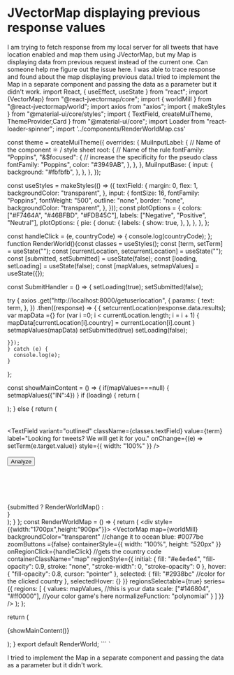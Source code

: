 
# JVectorMap displaying previous response values

I am trying to fetch response from my local server for all tweets that have location enabled and map them using JVectorMap, but my Map is displaying data from previous request instead of the current one. Can someone help me figure out the issue here.
I was able to trace response and found about the map displaying previous data.I tried to implement the Map in a separate component and passing the data as a parameter but it didn't work.
import React, { useEffect, useState } from "react";
import {VectorMap} from "@react-jvectormap/core";
import { worldMill } from "@react-jvectormap/world";
import axios from "axios";
import { makeStyles } from "@material-ui/core/styles";
import { TextField, createMuiTheme, ThemeProvider,Card } from "@material-ui/core";
import Loader from "react-loader-spinner";
import '../components/RenderWorldMap.css'

const theme = createMuiTheme({
  overrides: {
    MuiInputLabel: {
      // Name of the component ⚛️ / style sheet
      root: {
        // Name of the rule
        fontFamily: "Poppins",
        "&$focused": {
          // increase the specificity for the pseudo class
          fontFamily: "Poppins",
          color: "#3949AB",
        },
      },
    },
    MuiInputBase: {
      input: {
        background: "#fbfbfb",
      },
    },
  },
});

const useStyles = makeStyles(() => ({
  textField: {
    margin: 0,
    flex: 1,
    backgroundColor: "transparent",
  },
  input: {
    fontSize: 16,
    fontFamily: "Poppins",
    fontWeight: "500",
    outline: "none",
    border: "none",
    backgroundColor: "transparent",
  },
}));
const plotOptions = {
  colors: ["#F7464A", "#46BFBD", "#FDB45C"],
  labels: ["Negative", "Positive", "Neutral"],
  plotOptions: {
    pie: {
      donut: {
        labels: {
          show: true,
        },
      },
    },
  },
};

const handleClick = (e, countryCode) => {
  console.log(countryCode);
};
function RenderWorld(){const classes = useStyles();
  const [term, setTerm] = useState("");
  const [currentLocation, setcurrentLocation] = useState("");
  const [submitted, setSubmitted] = useState(false);
  const [loading, setLoading] = useState(false);
  const [mapValues, setmapValues] = useState({});
  
  const SubmitHandler = () => {
    setLoading(true);
    setSubmitted(false);
    
   try {
      axios
        .get("http://localhost:8000/getuserlocation", {
          params: {
            text: term,
          },
        })
        .then((response) => { {
          setcurrentLocation(response.data.results);
          var mapData ={}
          for (var i =0; i < currentLocation.length; i = i + 1) {
            mapData[currentLocation[i].country] = currentLocation[i].count
            }
          setmapValues(mapData)
          setSubmitted(true)
          setLoading(false);
          
    }});
    } catch (e) {
      console.log(e);
    }
  };


  const showMainContent = () => {
    if(mapValues===null)
    {
      setmapValues({"IN":4})
    }
    if (loading) {
      return (
        <div class="loader">
          <Loader
            type="Grid"
            color="#3949AB"
            visible={loading}
            height={50}
            width={50}
          />
        </div>
      );
    } else {
      return (
        <div class="container">
          <br />
          <br />
          <ThemeProvider theme={theme}>
            <TextField
              variant="outlined"
              className={classes.textField}
              value={term}
              label="Looking for tweets? We will get it for you."
              onChange={(e) => setTerm(e.target.value)}
              style={{ width: "100%" }}
            />
          </ThemeProvider>
          <br /> <br />
          <div class="row">
            <div class="col-sm-12">
              <div class="text-center">
                <button
                  class="btn text-center btn-outline-secondary submit"
                  type="button"
                  onClick={SubmitHandler}
                >
                  Analyze
                </button>
              </div>
            </div>
          </div>
          <br />
          <br />
          <br />
          <br />
          <br />
          {submitted ? RenderWorldMap() : <br />}
        </div>
      );
    }
  };
const RenderWorldMap = () => {
  return (
    <div style={{width:"1700px",height:"900px"}}>
      <VectorMap
        map={worldMill}
        backgroundColor="transparent" //change it to ocean blue: #0077be
        zoomButtons ={false}
        containerStyle={{
          width: "100%",
          height: "520px"
        }}
        onRegionClick={handleClick} //gets the country code
        containerClassName="map"
        regionStyle={{
          initial: {
            fill: "#e4e4e4",
            "fill-opacity": 0.9,
            stroke: "none",
            "stroke-width": 0,
            "stroke-opacity": 0
          },
          hover: {
            "fill-opacity": 0.8,
            cursor: "pointer"
          },
          selected: {
            fill: "#2938bc" //color for the clicked country
          },
          selectedHover: {}
        }}
        regionsSelectable={true}
        series={{
          regions: [
            {
              values: mapValues, //this is your data
              scale: ["#146804", "#ff0000"], //your color game's here
              normalizeFunction: "polynomial"
            }
          ]
        }}
      />
    </div>
  );
};

return (
  <div>
    <p>{showMainContent()}</p>
  </div>
);
}
export default RenderWorld;
```
`

I tried to implement the Map in a separate component and passing the data as a parameter but it didn't work.


        